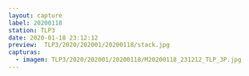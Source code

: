 ```yaml
---
layout: capture
label: 20200118
station: TLP3
date: 2020-01-18 23:12:12
preview:  TLP3/2020/202001/20200118/stack.jpg
capturas:
  - imagem: TLP3/2020/202001/20200118/M20200118_231212_TLP_3P.jpg
---
```

